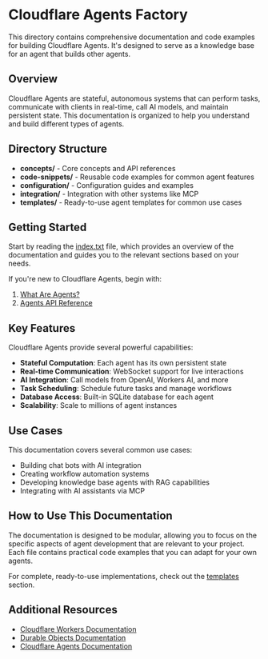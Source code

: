 # Cloudflare Agents Factory

This directory contains comprehensive documentation and code examples for building Cloudflare Agents. It's designed to serve as a knowledge base for an agent that builds other agents.

## Overview

Cloudflare Agents are stateful, autonomous systems that can perform tasks, communicate with clients in real-time, call AI models, and maintain persistent state. This documentation is organized to help you understand and build different types of agents.

## Directory Structure

- **concepts/** - Core concepts and API references
- **code-snippets/** - Reusable code examples for common agent features
- **configuration/** - Configuration guides and examples
- **integration/** - Integration with other systems like MCP
- **templates/** - Ready-to-use agent templates for common use cases

## Getting Started

Start by reading the [index.txt](index.txt) file, which provides an overview of the documentation and guides you to the relevant sections based on your needs.

If you're new to Cloudflare Agents, begin with:
1. [What Are Agents?](concepts/what-are-agents.txt)
2. [Agents API Reference](concepts/agents-api-reference.txt)

## Key Features

Cloudflare Agents provide several powerful capabilities:

- **Stateful Computation**: Each agent has its own persistent state
- **Real-time Communication**: WebSocket support for live interactions
- **AI Integration**: Call models from OpenAI, Workers AI, and more
- **Task Scheduling**: Schedule future tasks and manage workflows
- **Database Access**: Built-in SQLite database for each agent
- **Scalability**: Scale to millions of agent instances

## Use Cases

This documentation covers several common use cases:

- Building chat bots with AI integration
- Creating workflow automation systems
- Developing knowledge base agents with RAG capabilities
- Integrating with AI assistants via MCP

## How to Use This Documentation

The documentation is designed to be modular, allowing you to focus on the specific aspects of agent development that are relevant to your project. Each file contains practical code examples that you can adapt for your own agents.

For complete, ready-to-use implementations, check out the [templates](templates/agent-templates.txt) section.

## Additional Resources

- [Cloudflare Workers Documentation](https://developers.cloudflare.com/workers/)
- [Durable Objects Documentation](https://developers.cloudflare.com/durable-objects/)
- [Cloudflare Agents Documentation](https://developers.cloudflare.com/agents/)
